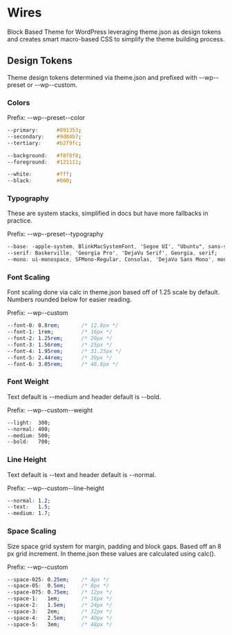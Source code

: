 # Wires

Block Based Theme for WordPress leveraging theme.json as design tokens and creates smart macro-based CSS to simplify the theme building process.

## Design Tokens

Theme design tokens determined via theme.json and prefixed with --wp--preset or --wp--custom.

### Colors

Prefix: --wp--preset--color

```css
--primary:      #091353;
--secondary:    #9d84b7;
--tertiary:     #b2f9fc;

--background:   #f8f8f8;
--foreground:   #121111;

--white:        #fff;
--black:        #000;
```

### Typography

These are system stacks, simplified in docs but have more fallbacks in practice.

Prefix: --wp--preset--typography

```css
--base: -apple-system, BlinkMacSystemFont, 'Segoe UI', "Ubuntu", sans-serif;
--serif: Baskerville, 'Georgia Pro', 'DejaVu Serif', Georgia, serif;
--mono: ui-monospace, SFMono-Regular, Consolas, 'DejaVu Sans Mono', monospace;
```

### Font Scaling

Font scaling done via calc in theme.json based off of 1.25 scale by default. Numbers rounded below for easier reading.

Prefix: --wp--custom

```css
--font-0: 0.8rem;       /* 12.8px */
--font-1: 1rem;         /* 16px */
--font-2: 1.25rem;      /* 20px */
--font-3: 1.56rem;      /* 25px */
--font-4: 1.95rem;      /* 31.25px */
--font-5: 2.44rem;      /* 39px */
--font-6: 3.05rem;      /* 48.8px */
```

### Font Weight

Text default is --medium and header default is --bold.

Prefix: --wp--custom--weight
```css
--light:  300;
--normal: 400;
--medium: 500;
--bold:   700;
```

### Line Height

Text default is --text and header default is --normal.

Prefix: --wp--custom--line-height
```css
--normal: 1.2;
--text:   1.5;
--medium: 1.7;
```

### Space Scaling

Size space grid system for margin, padding and block gaps. Based off an 8 px grid increment. 
In theme.json these values are calculated using calc().

Prefix: --wp--custom

```css
--space-025: 0.25em;    /* 4px */
--space-05:  0.5em;     /* 8px */
--space-075: 0.75em;    /* 12px */
--space-1:   1em;       /* 16px */
--space-2:   1.5em;     /* 24px */
--space-3:   2em;       /* 32px */
--space-4:   2.5em;     /* 40px */
--space-5:   3em;       /* 48px */
```
